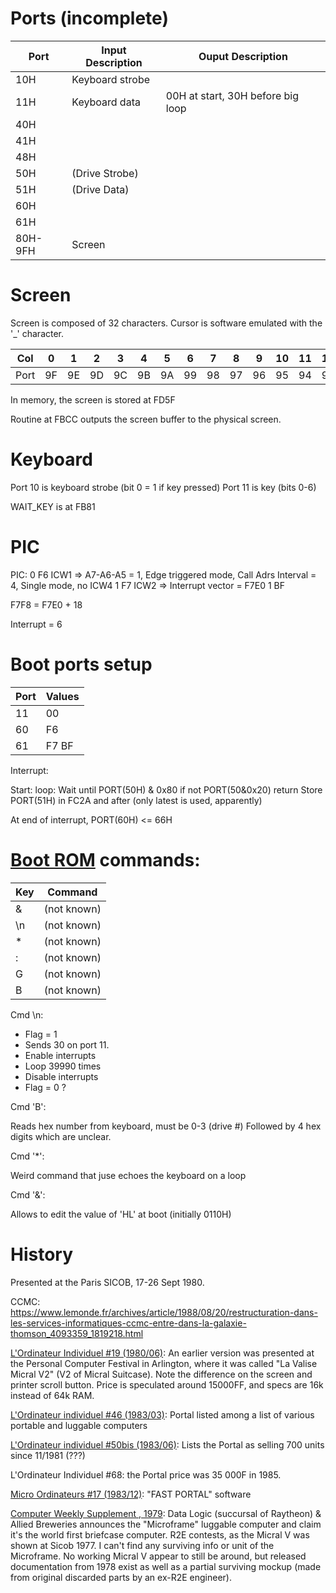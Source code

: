
# Ports (incomplete)

Port | Input Description | Ouput Description
-----|-------------------|-----------------
10H | Keyboard strobe |
11H | Keyboard data | 00H at start, 30H before big loop
40H |
41H |
48H |
50H | (Drive Strobe)
51H | (Drive Data)
60H |
61H |
80H-9FH	| Screen


# Screen

Screen is composed of 32 characters. Cursor is software emulated with the '_' character.

|Col | 0  | 1  | 2  | 3  | 4  | 5  | 6  | 7  | 8  | 9  | 10 | 11 | 12 | 13 | 14 | 15 | 16 | 17 | 18 | 19 | 20 | 21 | 22 | 23 | 24 | 25 | 26 | 27 | 28 | 29 | 30 | 31 |
|----|----|----|----|----|----|----|----|----|----|----|----|----|----|----|----|----|----|----|----|----|----|----|----|----|----|----|----|----|----|----|----|----|
|Port| 9F | 9E | 9D | 9C | 9B | 9A | 99 | 98 | 97 | 96 | 95 | 94 | 93 | 92 | 91 | 90 | 8F | 8E | 8D | 8C | 8B | 8A | 89 | 88 | 87 | 86 | 85 | 84 | 83 | 82 | 81 | 80 |

In memory, the screen is stored at FD5F

Routine at FBCC outputs the screen buffer to the physical screen.

# Keyboard

Port 10 is keyboard strobe (bit 0 = 1 if key pressed)
Port 11 is key (bits 0-6)

WAIT_KEY is at FB81

# PIC

PIC:
	0 F6 ICW1 => A7-A6-A5 = 1, Edge triggered mode, Call Adrs Interval = 4, Single mode, no ICW4
	1 F7 ICW2 => Interrupt vector = F7E0
	1 BF


F7F8 = F7E0 + 18

Interrupt = 6


# Boot ports setup

| Port | Values |
|------|--------|
|  11  | 00     |
|  60  | F6     |
|  61  | F7 BF  |

Interrupt:

Start:
    loop:
        Wait until PORT(50H) & 0x80
        if not PORT(50&0x20)
            return
        Store PORT(51H) in FC2A and after (only latest is used, apparently)

At end of interrupt, PORT(60H) <= 66H


# [Boot ROM](../roms/portal.asm) commands:

| Key | Command      |
|-----|--------------|
| &   | (not known)  |
| \n  | (not known)  | 
| *   | (not known)  |
| :   | (not known)  |
| G   | (not known)  |
| B   | (not known)  |

Cmd \n:

* Flag = 1
* Sends 30 on port 11.
* Enable interrupts
* Loop 39990 times
* Disable interrupts
* Flag = 0
?

Cmd 'B':

Reads hex number from keyboard, must be 0-3 (drive #)
Followed by 4 hex digits which are unclear.

Cmd '*':

Weird command that juse echoes the keyboard on a loop

Cmd '&':

Allows to edit the value of 'HL' at boot (initially 0110H)


# History

Presented at the Paris SICOB, 17-26 Sept 1980.

CCMC: https://www.lemonde.fr/archives/article/1988/08/20/restructuration-dans-les-services-informatiques-ccmc-entre-dans-la-galaxie-thomson_4093359_1819218.html


[L'Ordinateur Individuel #19 (1980/06)](https://archive.org/details/ord-ind-s1-019/page/122/mode/1up): An earlier version was presented at the Personal Computer Festival in Arlington, where it was called "La Valise Micral V2" (V2 of Micral Suitcase). Note the difference on the screen and printer scroll button. Price is speculated around 15000FF, and specs are 16k instead of 64k RAM.

[L'Ordinateur individuel #46 (1983/03)](https://archive.org/details/ord-ind-s1-046/page/132/mode/2up): Portal listed among a list of various portable and luggable computers

[L'Ordinateur individuel #50bis (1983/06)](https://archive.org/details/ord-ind-s1-050bis/page/168/mode/2up): Lists the Portal as selling 700 units since 11/1981 (???)

L'Ordinateur Individuel #68: the Portal price was 35 000F in 1985.

[Micro Ordinateurs #17 (1983/12)](https://archive.org/details/micro-ordinateurs-oric/Micro_Ordinateurs_017-Decembre%201983%20-%20Pages%200%2C74-75%2C87%2C94-95%2C100%2C106%2C109%2C110-111/page/n5/mode/1up): "FAST PORTAL" software


[Computer Weekly Supplement , 1979](https://archive.org/details/ComputerWeeklySupplement1979UKEnglish/Jul%2005%201979%252C%20Computer%20Weekly%20Supplement%252C%20%2523660%252C%20UK%20(en)/page/n7/mode/2up): Data Logic (succursal of Raytheon) & Allied Breweries announces the "Microframe" luggable computer and claim it's the world first briefcase computer. R2E contests, as the Micral V was shown at Sicob 1977. I can't find any surviving info or unit of the Microframe. No working Micral V appear to still be around, but released documentation from 1978 exist as well as a partial surviving mockup (made from original discarded parts by an ex-R2E engineer).
